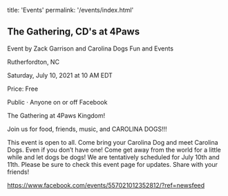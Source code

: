 title: 'Events'
permalink: '/events/index.html'


## The Gathering, CD's at 4Paws

Event by Zack Garrison and Carolina Dogs Fun and Events

Rutherfordton, NC

Saturday, July 10, 2021 at 10 AM EDT

Price: Free

Public  · Anyone on or off Facebook

The Gathering at 4Paws Kingdom!

Join us for food, friends, music, and CAROLINA DOGS!!!

This event is open to all. Come bring your Carolina Dog and meet Carolina Dogs. Even if you don’t have one! Come get away from the world for a little while and let dogs be dogs!
We are tentatively scheduled for July 10th and 11th. Please be sure to check this event page for updates. Share with your friends! 

 <https://www.facebook.com/events/557021012352812/?ref=newsfeed>